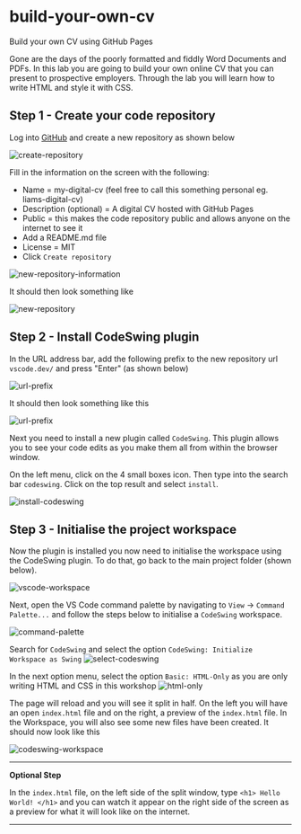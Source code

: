 # build-your-own-cv
Build your own CV using GitHub Pages

Gone are the days of the poorly formatted and fiddly Word Documents and PDFs. In this lab you are going to build your own online CV that you can present to prospective employers. Through the lab you will learn how to write HTML and style it with CSS.

## Step 1 - Create your code repository
Log into [GitHub](https://github.com/) and create a new repository as shown below

![create-repository](./assets/create-repository.png)

Fill in the information on the screen with the following:
- Name = my-digital-cv (feel free to call this something personal eg. liams-digital-cv)
- Description (optional) = A digital CV hosted with GitHub Pages
- Public = this makes the code repository public and allows anyone on the internet to see it
- Add a README.md file
- License = MIT
- Click `Create repository`

![new-repository-information](./assets/new-repository-info.png)

It should then look something like

![new-repository](./assets/new-repository.png)

## Step 2 - Install CodeSwing plugin

In the URL address bar, add the following prefix to the new repository url `vscode.dev/` and press "Enter" (as shown below)

![url-prefix](./assets/url-prefix.png)

It should then look something like this

![url-prefix](./assets/vscode-preview.png)

Next you need to install a new plugin called `CodeSwing`. This plugin allows you to see your code edits as you make them all from within the browser window.

On the left menu, click on the 4 small boxes icon. Then type into the search bar `codeswing`. Click on the top result and select `install`.

![install-codeswing](./assets/codeswing-plugin.png)

## Step 3 - Initialise the project workspace

Now the plugin is installed you now need to initialise the workspace using the CodeSwing plugin. To do that, go back to the main project folder (shown below).

![vscode-workspace](./assets/vscode-workspace.png)

Next, open the VS Code command palette by navigating to `View` -> `Command Palette...` and follow the steps below to initialise a `CodeSwing` workspace.

![command-palette](./assets/command-palette.png)

Search for `CodeSwing` and select the option `CodeSwing: Initialize Workspace as Swing`
![select-codeswing](./assets/select-codeswing.png)

In the next option menu, select the option `Basic: HTML-Only` as you are only writing HTML and CSS in this workshop 
![html-only](./assets/html-only.png)

The page will reload and you will see it split in half. On the left you will have an open `index.html` file and on the right, a preview of the `index.html` file. In the Workspace, you will also see some new files have been created. It should now look like this

![codeswing-workspace](./assets/codeswing-workspace.png)

---
**Optional Step** 

In the `index.html` file, on the left side of the split window, type `<h1> Hello World! </h1>` and you can watch it appear on the right side of the screen as a preview for what it will look like on the internet.

---

